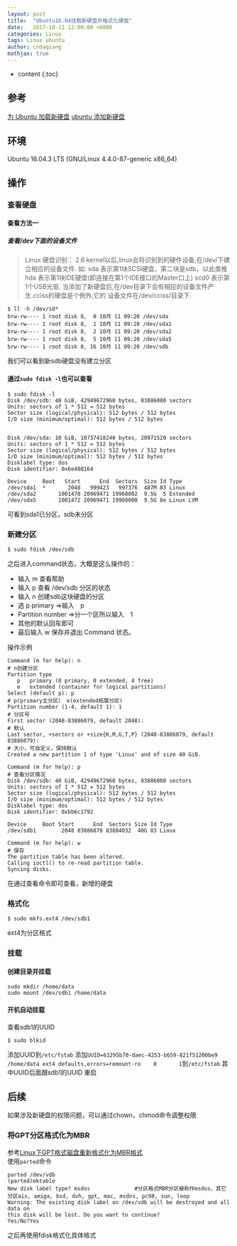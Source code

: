 ```yaml
---
layout: post
title:  "Ubuntu16.04挂载新硬盘并格式化硬盘"
date:   2017-10-11 12:00:00 +0800
categories: Linux
tags: Linux ubuntu 
author: cndaqiang
mathjax: true
---
```

* content
{:toc}








## 参考
[为 Ubuntu 加载新硬盘](http://huifeng.me/2016/04/19/new-disk-mount-to-Ubuntu/)
[ubuntu 添加新硬盘](https://gist.github.com/1292765944/387215102522dbbac233b2580e646c8c)
## 环境
Ubuntu 16.04.3 LTS (GNU/Linux 4.4.0-87-generic x86_64)
## 操作
### 查看硬盘
#### 查看方法一
##### 查看/dev下面的设备文件
>Linux 硬盘识别：
2.6 kernel以后,linux会将识别到的硬件设备,在/dev/下建立相应的设备文件.
如:
sda 表示第1块SCSI硬盘，第二块是sdb，以此类推
hda 表示第1块IDE硬盘(即连接在第1个IDE接口的Master口上)
scd0 表示第1个USB光驱.
当添加了新硬盘后,在/dev目录下会有相应的设备文件产生.cciss的硬盘是个例外,它的
设备文件在/dev/cciss/目录下.

```
$ ll -h /dev/sd*
brw-rw---- 1 root disk 8,  0 10月 11 09:20 /dev/sda
brw-rw---- 1 root disk 8,  1 10月 11 09:20 /dev/sda1
brw-rw---- 1 root disk 8,  2 10月 11 09:20 /dev/sda2
brw-rw---- 1 root disk 8,  5 10月 11 09:20 /dev/sda5
brw-rw---- 1 root disk 8, 16 10月 11 09:20 /dev/sdb
```
我们可以看到新sdb硬盘没有建立分区

#### 通过`sudo fdisk -l`也可以查看
```
$ sudo fdisk -l
Disk /dev/sdb: 40 GiB, 42949672960 bytes, 83886080 sectors
Units: sectors of 1 * 512 = 512 bytes
Sector size (logical/physical): 512 bytes / 512 bytes
I/O size (minimum/optimal): 512 bytes / 512 bytes


Disk /dev/sda: 10 GiB, 10737418240 bytes, 20971520 sectors
Units: sectors of 1 * 512 = 512 bytes
Sector size (logical/physical): 512 bytes / 512 bytes
I/O size (minimum/optimal): 512 bytes / 512 bytes
Disklabel type: dos
Disk identifier: 0x6e488164

Device     Boot   Start      End  Sectors  Size Id Type
/dev/sda1  *       2048   999423   997376  487M 83 Linux
/dev/sda2       1001470 20969471 19968002  9.5G  5 Extended
/dev/sda5       1001472 20969471 19968000  9.5G 8e Linux LVM
```

可看到sda1已分区，sdb未分区
### 新建分区

```
$ sudo fdisk /dev/sdb
```
之后进入command状态，大概是这么操作的：
- 输入 m 查看帮助
- 输入 p 查看 /dev/sdb 分区的状态
- 输入 n 创建sdb这块硬盘的分区
- 选 p primary =>输入　p
- Partition number =>分一个区所以输入　1
- 其他的默认回车即可
- 最后输入 w 保存并退出 Command 状态。

操作示例
```
Command (m for help): n
# n创建分区
Partition type
   p   primary (0 primary, 0 extended, 4 free)
   e   extended (container for logical partitions)
Select (default p): p
# p(primary主分区） e(extended拓展分区)
Partition number (1-4, default 1): 1
# 分区号
First sector (2048-83886079, default 2048): 
# 默认
Last sector, +sectors or +size{K,M,G,T,P} (2048-83886079, default 83886079): 
# 大小，可自定义，保持默认
Created a new partition 1 of type 'Linux' and of size 40 GiB.

Command (m for help): p
# 查看分区情况
Disk /dev/sdb: 40 GiB, 42949672960 bytes, 83886080 sectors
Units: sectors of 1 * 512 = 512 bytes
Sector size (logical/physical): 512 bytes / 512 bytes
I/O size (minimum/optimal): 512 bytes / 512 bytes
Disklabel type: dos
Disk identifier: 0xbb6c1792

Device     Boot Start      End  Sectors Size Id Type
/dev/sdb1        2048 83886079 83884032  40G 83 Linux

Command (m for help): w
# 保存
The partition table has been altered.
Calling ioctl() to re-read partition table.
Syncing disks.
```
在通过查看命令即可查看，新增的硬盘
### 格式化
```
$ sudo mkfs.ext4 /dev/sdb1
```

ext4为分区格式

### 挂载
#### 创建目录并挂载
```
sudo mkdir /home/data
sudo mount /dev/sdb1 /home/data
```
#### 开机自动挂载
查看sdb1的UUID
```
$ sudo blkid
```
添加UUID到`/etc/fstab`
添加`UUID=63295b70-daec-4253-b659-821f51200be9 /home/data ext4 defaults,errors=remount-ro    0       1`到`/etc/fstab`
其中UUID后面跟sdb1的UUID
重启
## 后续
如果涉及新硬盘的权限问题，可以通过chown，chmod命令调整权限

### 将GPT分区格式化为MBR
参考[Linux下GPT格式磁盘重新格式化为MBR格式](https://blog.csdn.net/zougen/article/details/79552056)<br>
使用`parted`命令

```
parted /dev/vdb
(parted)mktable
New disk label type? msdos              #分区格式MBR分区被称作msdos，其它分区aix, amiga, bsd, dvh, gpt, mac, msdos, pc98, sun, loop
Warning: The existing disk label on /dev/vdb will be destroyed and all data on
this disk will be lost. Do you want to continue?
Yes/No?Yes
```
之后再使用fdisk格式化具体格式